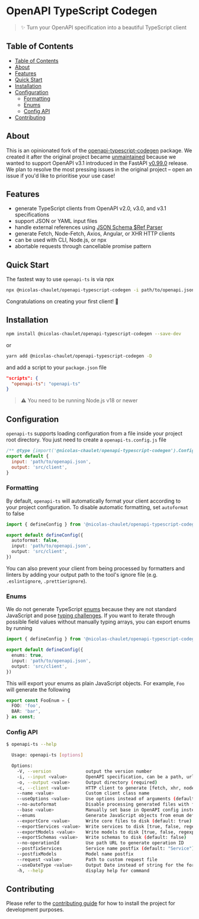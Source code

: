 # OpenAPI TypeScript Codegen

> ✨ Turn your OpenAPI specification into a beautiful TypeScript client

## Table of Contents
- [Table of Contents](#table-of-contents)
- [About](#about)
- [Features](#features)
- [Quick Start](#quick-start)
- [Installation](#installation)
- [Configuration](#configuration)
  - [Formatting](#formatting)
  - [Enums](#enums)
  - [Config API](#config-api)
- [Contributing](#contributing)

## About

This is an opinionated fork of the [openapi-typescript-codegen](https://github.com/ferdikoomen/openapi-typescript-codegen) package. We created it after the original project became [unmaintained](https://github.com/ferdikoomen/openapi-typescript-codegen/issues/1276#issuecomment-1302392146) because we wanted to support OpenAPI v3.1 introduced in the FastAPI [v0.99.0](https://fastapi.tiangolo.com/release-notes/#0990) release. We plan to resolve the most pressing issues in the original project – open an issue if you'd like to prioritise your use case!

## Features

- generate TypeScript clients from OpenAPI v2.0, v3.0, and v3.1 specifications
- support JSON or YAML input files
- handle external references using [JSON Schema $Ref Parser](https://github.com/APIDevTools/json-schema-ref-parser/)
- generate Fetch, Node-Fetch, Axios, Angular, or XHR HTTP clients
- can be used with CLI, Node.js, or npx
- abortable requests through cancellable promise pattern

## Quick Start

The fastest way to use `openapi-ts` is via npx

```sh
npx @nicolas-chaulet/openapi-typescript-codegen -i path/to/openapi.json -o src/client
```

Congratulations on creating your first client! 🎉

## Installation

```sh
npm install @nicolas-chaulet/openapi-typescript-codegen --save-dev
```

or

```sh
yarn add @nicolas-chaulet/openapi-typescript-codegen -D
```

and add a script to your `package.json` file

```json
"scripts": {
  "openapi-ts": "openapi-ts"
}
```

> ⚠️ You need to be running Node.js v18 or newer

## Configuration

<!-- `openapi-ts` supports loading configuration from a file inside your project root directory. You can either create a `openapi-ts.config.js` file -->

`openapi-ts` supports loading configuration from a file inside your project root directory. You just need to create a `openapi-ts.config.js` file

```js
/** @type {import('@nicolas-chaulet/openapi-typescript-codegen').Config} */
export default {
  input: 'path/to/openapi.json',
  output: 'src/client',
}
```

<!-- or `openapi-ts.config.ts`

```ts
import { defineConfig } from '@nicolas-chaulet/openapi-typescript-codegen';

export default defineConfig({
  input: 'path/to/openapi.json',
  output: 'src/client',
})
``` -->

### Formatting

By default, `openapi-ts` will automatically format your client according to your project configuration. To disable automatic formatting, set `autoformat` to false

```ts
import { defineConfig } from '@nicolas-chaulet/openapi-typescript-codegen';

export default defineConfig({
  autoformat: false,
  input: 'path/to/openapi.json',
  output: 'src/client',
})
```

You can also prevent your client from being processed by formatters and linters by adding your output path to the tool's ignore file (e.g. `.eslintignore`, `.prettierignore`).

### Enums

We do not generate TypeScript [enums](https://www.typescriptlang.org/docs/handbook/enums.html) because they are not standard JavaScript and pose [typing challenges](https://dev.to/ivanzm123/dont-use-enums-in-typescript-they-are-very-dangerous-57bh). If you want to iterate through possible field values without manually typing arrays, you can export enums by running

```ts
import { defineConfig } from '@nicolas-chaulet/openapi-typescript-codegen';

export default defineConfig({
  enums: true,
  input: 'path/to/openapi.json',
  output: 'src/client',
})
```

This will export your enums as plain JavaScript objects. For example, `Foo` will generate the following

```ts
export const FooEnum = {
  FOO: 'foo',
  BAR: 'bar',
} as const;
```

### Config API

```sh
$ openapi-ts --help

  Usage: openapi-ts [options]

  Options:
    -V, --version             output the version number
    -i, --input <value>       OpenAPI specification, can be a path, url or string content (required)
    -o, --output <value>      Output directory (required)
    -c, --client <value>      HTTP client to generate [fetch, xhr, node, axios, angular] (default: "fetch")
    --name <value>            Custom client class name
    --useOptions <value>      Use options instead of arguments (default: false)
    --no-autoformat           Disable processing generated files with formatter
    --base <value>            Manually set base in OpenAPI config instead of inferring from server value
    --enums                   Generate JavaScript objects from enum definitions (default: false)
    --exportCore <value>      Write core files to disk (default: true)
    --exportServices <value>  Write services to disk [true, false, regexp] (default: true)
    --exportModels <value>    Write models to disk [true, false, regexp] (default: true)
    --exportSchemas <value>   Write schemas to disk (default: false)
    --no-operationId          Use path URL to generate operation ID
    --postfixServices         Service name postfix (default: "Service")
    --postfixModels           Model name postfix
    --request <value>         Path to custom request file
    --useDateType <value>     Output Date instead of string for the format "date-time" in the models (default: false)
    -h, --help                display help for command
```

## Contributing

Please refer to the [contributing guide](CONTRIBUTING.md) for how to install the project for development purposes.
